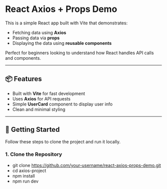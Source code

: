 # React Axios + Props Demo

This is a simple React app built with Vite that demonstrates:
- Fetching data using **Axios**
- Passing data via **props**
- Displaying the data using **reusable components**

Perfect for beginners looking to understand how React handles API calls and components.

---

## 📦 Features

- Built with **Vite** for fast development
- Uses **Axios** for API requests
- Simple **UserCard** component to display user info
- Clean and minimal styling

---

## 🚀 Getting Started

Follow these steps to clone the project and run it locally.

### 1. Clone the Repository

- git clone https://github.com/your-username/react-axios-props-demo.git
- cd axios-project
- npm install
- npm run dev

